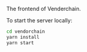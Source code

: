 The frontend of Venderchain.

To start the server locally:

```sh
cd vendorchain
yarn install
yarn start
```